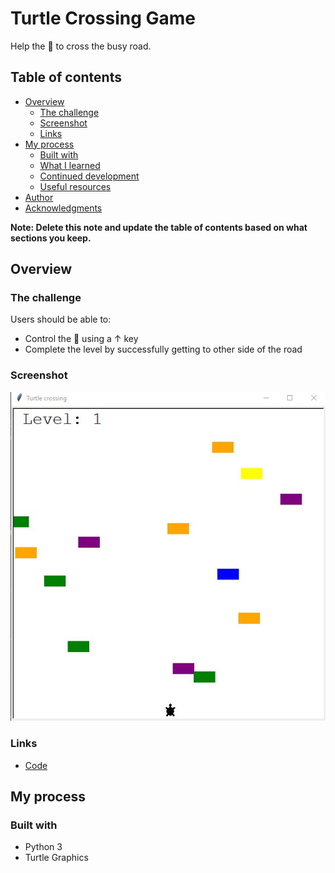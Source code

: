 # Turtle Crossing Game

Help the 🐢 to cross the busy road.

## Table of contents

- [Overview](#overview)
  - [The challenge](#the-challenge)
  - [Screenshot](#screenshot)
  - [Links](#links)
- [My process](#my-process)
  - [Built with](#built-with)
  - [What I learned](#what-i-learned)
  - [Continued development](#continued-development)
  - [Useful resources](#useful-resources)
- [Author](#author)
- [Acknowledgments](#acknowledgments)

**Note: Delete this note and update the table of contents based on what sections you keep.**

## Overview

### The challenge

Users should be able to:

- Control the 🐢 using a ↑ key
- Complete the level by successfully getting to other side of the road

### Screenshot

![](./Screenshot_turtle_crossing.jpg)

### Links

- [Code](https://github.com/waldekglaz/Turtle-crossing-game)

## My process

### Built with

- Python 3
- Turtle Graphics
